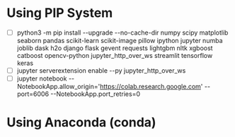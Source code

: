 # Using PIP System
- [ ] python3 -m pip install --upgrade --no-cache-dir numpy scipy matplotlib seaborn pandas scikit-learn scikit-image pillow ipython jupyter numba joblib dask h2o django flask gevent requests lightgbm nltk xgboost catboost opencv-python jupyter_http_over_ws streamlit tensorflow keras
- [ ] jupyter serverextension enable --py jupyter_http_over_ws
- [ ] jupyter notebook --NotebookApp.allow_origin='https://colab.research.google.com' --port=6006 --NotebookApp.port_retries=0

# Using Anaconda (conda)

